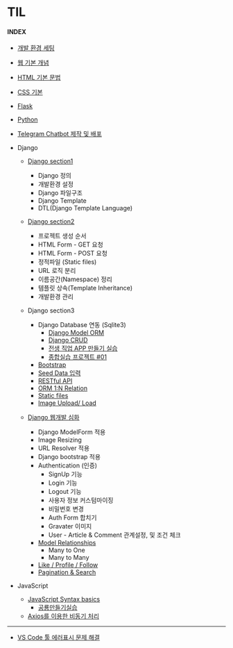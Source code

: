 # TIL

#### INDEX

- [개발 환경 세팅](./1.hphk_intro_html.md "개발환경 세팅")

- [웹 기본 개념](./1.hphk_intro_html.md "웹 기본 개념")

- [HTML 기본 문법](./1.hphk_intro_html.md "HTML 기본 문법")

- [CSS 기본](./2.hphk_css.md)

- [Flask](./4.hphk_flask.md)

- [Python](./3.hphk_python.md)

- [Telegram Chatbot 제작 및 배포](https://github.com/kyunghee2/telegram_bot)

- Django

    - [Django section1](./5.hphk_django.md)
        - Django 정의
        - 개발환경 설정
        - Django 파일구조
        - Django Template
        - DTL(Django Template Language)
    - [Django section2](./5.hphk_django2.md)
        - 프로젝트 생성 순서
        - HTML Form - GET 요청
        - HTML Form - POST 요청
        - 정적파일 (Static files)
        - URL 로직 분리
        - 이름공간(Namespace) 정리
        - 템플릿 상속(Template Inheritance)
        - 개발환경 관리

    - Django section3
      - Django Database 연동 (Sqlite3)
        - [Django Model ORM](./6.hphk_django_db.md)
        - [Django CRUD](./7.hphk_django_db_crud.md)
        - [전생 직업 APP 만들기 실습](./8.hphk_django_exam_faker.md)
        - [종합실습 프로젝트 #01](./9.hphk_django_movie_project.md)
      - [Bootstrap](./10.hphk_bootstrap_seeddaata.md)
      - [Seed Data 입력](./10.hphk_bootstrap_seeddaata.md)
      - [RESTful API](./11.hphk_restful_api.md)
      - [ORM 1:N Relation](./11.hphk_restful_api.md)
      - [Static files](./11.hphk_restful_api.md)
      - [Image Upload/ Load](./11.hphk_restful_api.md)
    - [Django 웹개발 심화](./12.hphk_django_form.md)
        - Django ModelForm 적용
        - Image Resizing
        - URL Resolver 적용
        - Django bootstrap 적용
        - Authentication (인증)
            - SignUp 기능
            - Login 기능
            - Logout 기능
            - 사용자 정보 커스텀마이징
            - 비밀번호 변경
            - Auth Form 합치기
            - Gravater 이미지
            - User - Article & Comment 관계설정, 및 조건 체크
        - [Model Relationships](./13.hphk_django_model_relationship.md)
            - Many to One
            - Many to Many
        - [Like / Profile / Follow](./13.hphk_django_model_relationship.md)
        - [Pagination & Search](./18.hphk_django_pagination_search.md)

- JavaScript
  - [JavaScript Syntax basics](./15.hphk_javascript.md)
    - [공룡만들기실습](./16.hphk_javascript_callback.md)
  - [Axios를 이용한 비동기 처리](./17.hphk_javascript_axios.md)

----
- [VS Code 툴 에러표시 문제 해결](./9.hphk_django_movie_project.md)
